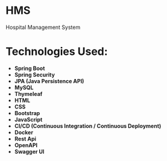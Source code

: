 # HMS
Hospital Management System
# Technologies Used:
- **Spring Boot**
- **Spring Security**
- **JPA (Java Persistence API)**
- **MySQL**
- **Thymeleaf**
- **HTML**
- **CSS**
- **Bootstrap**
- **JavaScript**
- **CI/CD (Continuous Integration / Continuous Deployment)**
- **Docker**
- **Rest Api**
- **OpenAPI**
- **Swagger UI**

